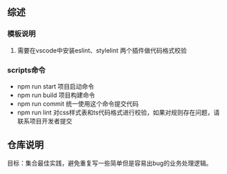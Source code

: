 ## 综述

### 模板说明
1. 需要在vscode中安装eslint、stylelint 两个插件做代码格式校验

### scripts命令

* npm run start 项目启动命令
* npm run build 项目构建命令
* npm run commit 统一使用这个命令提交代码
* npm run lint 对css样式表和ts代码格式进行校验，如果对规则存在问题，请联系项目开发者提交

## 仓库说明

目标：集合最佳实践，避免重复写一些简单但是容易出bug的业务处理逻辑。
